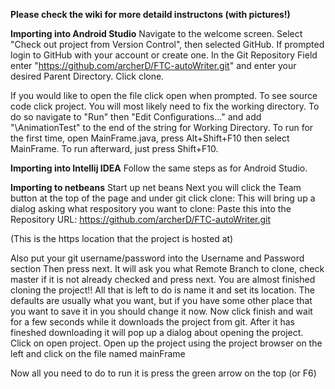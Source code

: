 ______Please check the wiki for more detaild instructons (with pictures!)______

__Importing into Android Studio__
Navigate to the welcome screen.
Select "Check out project from Version Control", then selected GitHub.
If prompted login to GitHub with your account or create one.
In the Git Repository Field enter "https://github.com/archerD/FTC-autoWriter.git" and enter your desired Parent Directory.
Click clone.

If you would like to open the file click open when prompted.
To see source code click project.
You will most likely need to fix the working directory.
To do so navigate to "Run" then "Edit Configurations..." and add "\AnimationTest" to the end of the string for Working Directory.
To run for the first time, open MainFrame.java, press Alt+Shift+F10 then select MainFrame.
To run afterward, just press Shift+F10.

__Importing into Intellij IDEA__
Follow the same steps as for Android Studio.

__Importing to netbeans__
Start up net beans
Next you will click the Team button at the top of the page and under git click clone:
This will bring up a dialog asking what respository you want to clone: Paste this into the Repository URL: https://github.com/archerD/FTC-autoWriter.git

(This is the https location that the project is hosted at)

Also put your git username/password into the Username and Password section
Then press next.
It will ask you what Remote Branch to clone, check master if it is not already checked and press next.
You are almost finished cloning the project!! All that is left to do is name it and set its location. The defaults are usually what you want, but if you have some other place that you want to save it in you should change it now.
Now click finish and wait for a few seconds while it downloads the project from git. After it has fineshed downloading it will pop up a dialog about opening the project. Click on open project.
Open up the project using the project browser on the left and click on the file named mainFrame

Now all you need to do to run it is press the green arrow on the top (or F6)
